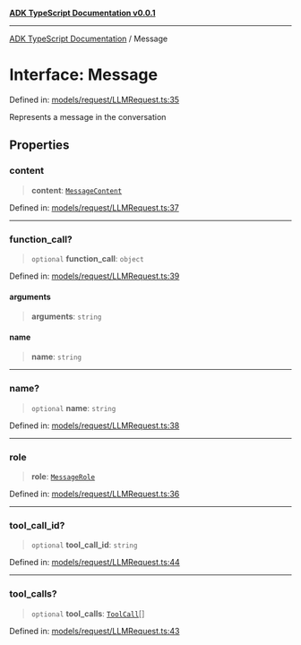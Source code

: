 [**ADK TypeScript Documentation v0.0.1**](../README.md)

***

[ADK TypeScript Documentation](../globals.md) / Message

# Interface: Message

Defined in: [models/request/LLMRequest.ts:35](https://github.com/pontus-devoteam/adk-typescript/blob/9fe8a397cfb495545a029b2d9b6f8a0adf2c2de5/src/models/request/LLMRequest.ts#L35)

Represents a message in the conversation

## Properties

### content

> **content**: [`MessageContent`](../type-aliases/MessageContent.md)

Defined in: [models/request/LLMRequest.ts:37](https://github.com/pontus-devoteam/adk-typescript/blob/9fe8a397cfb495545a029b2d9b6f8a0adf2c2de5/src/models/request/LLMRequest.ts#L37)

***

### function\_call?

> `optional` **function\_call**: `object`

Defined in: [models/request/LLMRequest.ts:39](https://github.com/pontus-devoteam/adk-typescript/blob/9fe8a397cfb495545a029b2d9b6f8a0adf2c2de5/src/models/request/LLMRequest.ts#L39)

#### arguments

> **arguments**: `string`

#### name

> **name**: `string`

***

### name?

> `optional` **name**: `string`

Defined in: [models/request/LLMRequest.ts:38](https://github.com/pontus-devoteam/adk-typescript/blob/9fe8a397cfb495545a029b2d9b6f8a0adf2c2de5/src/models/request/LLMRequest.ts#L38)

***

### role

> **role**: [`MessageRole`](../type-aliases/MessageRole.md)

Defined in: [models/request/LLMRequest.ts:36](https://github.com/pontus-devoteam/adk-typescript/blob/9fe8a397cfb495545a029b2d9b6f8a0adf2c2de5/src/models/request/LLMRequest.ts#L36)

***

### tool\_call\_id?

> `optional` **tool\_call\_id**: `string`

Defined in: [models/request/LLMRequest.ts:44](https://github.com/pontus-devoteam/adk-typescript/blob/9fe8a397cfb495545a029b2d9b6f8a0adf2c2de5/src/models/request/LLMRequest.ts#L44)

***

### tool\_calls?

> `optional` **tool\_calls**: [`ToolCall`](ToolCall.md)[]

Defined in: [models/request/LLMRequest.ts:43](https://github.com/pontus-devoteam/adk-typescript/blob/9fe8a397cfb495545a029b2d9b6f8a0adf2c2de5/src/models/request/LLMRequest.ts#L43)
